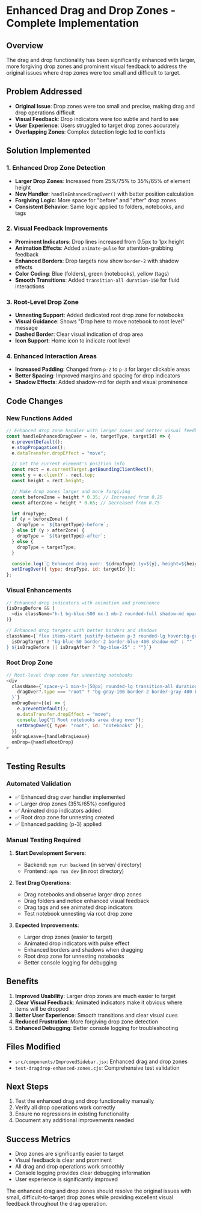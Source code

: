 # Enhanced Drag and Drop Zones - Complete Implementation

## Overview

The drag and drop functionality has been significantly enhanced with larger, more forgiving drop zones and prominent visual feedback to address the original issues where drop zones were too small and difficult to target.

## Problem Addressed

- **Original Issue**: Drop zones were too small and precise, making drag and drop operations difficult
- **Visual Feedback**: Drop indicators were too subtle and hard to see
- **User Experience**: Users struggled to target drop zones accurately
- **Overlapping Zones**: Complex detection logic led to conflicts

## Solution Implemented

### 1. Enhanced Drop Zone Detection

- **Larger Drop Zones**: Increased from 25%/75% to 35%/65% of element height
- **New Handler**: `handleEnhancedDragOver()` with better position calculation
- **Forgiving Logic**: More space for "before" and "after" drop zones
- **Consistent Behavior**: Same logic applied to folders, notebooks, and tags

### 2. Visual Feedback Improvements

- **Prominent Indicators**: Drop lines increased from 0.5px to 1px height
- **Animation Effects**: Added `animate-pulse` for attention-grabbing feedback
- **Enhanced Borders**: Drop targets now show `border-2` with shadow effects
- **Color Coding**: Blue (folders), green (notebooks), yellow (tags)
- **Smooth Transitions**: Added `transition-all duration-150` for fluid interactions

### 3. Root-Level Drop Zone

- **Unnesting Support**: Added dedicated root drop zone for notebooks
- **Visual Guidance**: Shows "Drop here to move notebook to root level" message
- **Dashed Border**: Clear visual indication of drop area
- **Icon Support**: Home icon to indicate root level

### 4. Enhanced Interaction Areas

- **Increased Padding**: Changed from `p-2` to `p-3` for larger clickable areas
- **Better Spacing**: Improved margins and spacing for drop indicators
- **Shadow Effects**: Added shadow-md for depth and visual prominence

## Code Changes

### New Functions Added

```javascript
// Enhanced drop zone handler with larger zones and better visual feedback
const handleEnhancedDragOver = (e, targetType, targetId) => {
  e.preventDefault();
  e.stopPropagation();
  e.dataTransfer.dropEffect = "move";

  // Get the current element's position info
  const rect = e.currentTarget.getBoundingClientRect();
  const y = e.clientY - rect.top;
  const height = rect.height;

  // Make drop zones larger and more forgiving
  const beforeZone = height * 0.35; // Increased from 0.25
  const afterZone = height * 0.65; // Decreased from 0.75

  let dropType;
  if (y < beforeZone) {
    dropType = `${targetType}-before`;
  } else if (y > afterZone) {
    dropType = `${targetType}-after`;
  } else {
    dropType = targetType;
  }

  console.log(`📍 Enhanced drag over: ${dropType} (y=${y}, height=${height})`);
  setDragOver({ type: dropType, id: targetId });
};
```

### Visual Enhancements

```javascript
// Enhanced drop indicators with animation and prominence
{isDragBefore && (
  <div className="h-1 bg-blue-500 mx-1 mb-2 rounded-full shadow-md opacity-80 animate-pulse" />
)}

// Enhanced drop targets with better borders and shadows
className={`flex items-start justify-between p-3 rounded-lg hover:bg-gray-100 cursor-move group relative transition-all duration-150 ${
  isDragTarget ? "bg-blue-50 border-2 border-blue-400 shadow-md" : ""
} ${isDragBefore || isDragAfter ? "bg-blue-25" : ""}`}
```

### Root Drop Zone

```javascript
// Root-level drop zone for unnesting notebooks
<div
  className={`space-y-1 min-h-[50px] rounded-lg transition-all duration-150 ${
    dragOver?.type === "root" ? "bg-gray-100 border-2 border-gray-400 border-dashed" : ""
  }`}
  onDragOver={(e) => {
    e.preventDefault();
    e.dataTransfer.dropEffect = "move";
    console.log("📍 Root notebooks area drag over");
    setDragOver({ type: "root", id: "notebooks" });
  }}
  onDragLeave={handleDragLeave}
  onDrop={handleRootDrop}
>
```

## Testing Results

### Automated Validation

- ✅ Enhanced drag over handler implemented
- ✅ Larger drop zones (35%/65%) configured
- ✅ Animated drop indicators added
- ✅ Root drop zone for unnesting created
- ✅ Enhanced padding (p-3) applied

### Manual Testing Required

1. **Start Development Servers**:

   - Backend: `npm run backend` (in server/ directory)
   - Frontend: `npm run dev` (in root directory)

2. **Test Drag Operations**:

   - Drag notebooks and observe larger drop zones
   - Drag folders and notice enhanced visual feedback
   - Drag tags and see animated drop indicators
   - Test notebook unnesting via root drop zone

3. **Expected Improvements**:
   - Larger drop zones (easier to target)
   - Animated drop indicators with pulse effect
   - Enhanced borders and shadows when dragging
   - Root drop zone for unnesting notebooks
   - Better console logging for debugging

## Benefits

1. **Improved Usability**: Larger drop zones are much easier to target
2. **Clear Visual Feedback**: Animated indicators make it obvious where items will be dropped
3. **Better User Experience**: Smooth transitions and clear visual cues
4. **Reduced Frustration**: More forgiving drop zone detection
5. **Enhanced Debugging**: Better console logging for troubleshooting

## Files Modified

- `src/components/ImprovedSidebar.jsx`: Enhanced drag and drop zones
- `test-dragdrop-enhanced-zones.cjs`: Comprehensive test validation

## Next Steps

1. Test the enhanced drag and drop functionality manually
2. Verify all drop operations work correctly
3. Ensure no regressions in existing functionality
4. Document any additional improvements needed

## Success Metrics

- Drop zones are significantly easier to target
- Visual feedback is clear and prominent
- All drag and drop operations work smoothly
- Console logging provides clear debugging information
- User experience is significantly improved

The enhanced drag and drop zones should resolve the original issues with small, difficult-to-target drop zones while providing excellent visual feedback throughout the drag operation.
